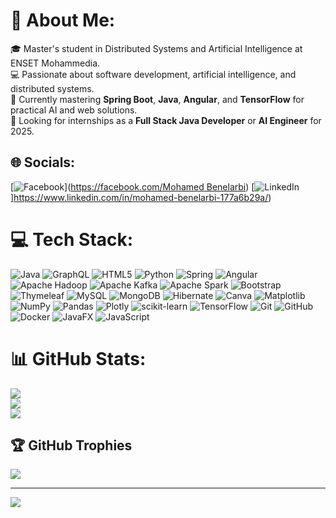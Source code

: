 # 💫 About Me:
🎓 Master's student in Distributed Systems and Artificial Intelligence at ENSET Mohammedia.  <br>
💻 Passionate about software development, artificial intelligence, and distributed systems.  <br>
🌱 Currently mastering **Spring Boot**, **Java**, **Angular**, and **TensorFlow** for practical AI and web solutions.  <br>
🎯 Looking for internships as a **Full Stack Java Developer** or **AI Engineer** for 2025.  


## 🌐 Socials:
[![Facebook](https://img.shields.io/badge/Facebook-%231877F2.svg?logo=Facebook&logoColor=white)]([https://facebook.com/Mohamed Benelarbi](https://www.facebook.com/medox.be.33?locale=fr_FR))
[![LinkedIn](https://img.shields.io/badge/LinkedIn-%230077B5.svg?logo=linkedin&logoColor=white)]https://www.linkedin.com/in/mohamed-benelarbi-177a6b29a/) 

# 💻 Tech Stack:
![Java](https://img.shields.io/badge/java-%23ED8B00.svg?style=flat&logo=openjdk&logoColor=white) ![GraphQL](https://img.shields.io/badge/-GraphQL-E10098?style=flat&logo=graphql&logoColor=white) ![HTML5](https://img.shields.io/badge/html5-%23E34F26.svg?style=flat&logo=html5&logoColor=white) ![Python](https://img.shields.io/badge/python-3670A0?style=flat&logo=python&logoColor=ffdd54) ![Spring](https://img.shields.io/badge/spring-%236DB33F.svg?style=flat&logo=spring&logoColor=white) ![Angular](https://img.shields.io/badge/angular-%23DD0031.svg?style=flat&logo=angular&logoColor=white) ![Apache Hadoop](https://img.shields.io/badge/Apache%20Hadoop-66CCFF?style=flat&logo=apachehadoop&logoColor=black) ![Apache Kafka](https://img.shields.io/badge/Apache%20Kafka-000?style=flat&logo=apachekafka) ![Apache Spark](https://img.shields.io/badge/Apache%20Spark-FDEE21?style=flat&logo=apachespark&logoColor=black) ![Bootstrap](https://img.shields.io/badge/bootstrap-%238511FA.svg?style=flat&logo=bootstrap&logoColor=white) ![Thymeleaf](https://img.shields.io/badge/Thymeleaf-%23005C0F.svg?style=flat&logo=Thymeleaf&logoColor=white) ![MySQL](https://img.shields.io/badge/mysql-4479A1.svg?style=flat&logo=mysql&logoColor=white) ![MongoDB](https://img.shields.io/badge/MongoDB-%234ea94b.svg?style=flat&logo=mongodb&logoColor=white) ![Hibernate](https://img.shields.io/badge/Hibernate-59666C?style=flat&logo=Hibernate&logoColor=white) ![Canva](https://img.shields.io/badge/Canva-%2300C4CC.svg?style=flat&logo=Canva&logoColor=white) ![Matplotlib](https://img.shields.io/badge/Matplotlib-%23ffffff.svg?style=flat&logo=Matplotlib&logoColor=black) ![NumPy](https://img.shields.io/badge/numpy-%23013243.svg?style=flat&logo=numpy&logoColor=white) ![Pandas](https://img.shields.io/badge/pandas-%23150458.svg?style=flat&logo=pandas&logoColor=white) ![Plotly](https://img.shields.io/badge/Plotly-%233F4F75.svg?style=flat&logo=plotly&logoColor=white) ![scikit-learn](https://img.shields.io/badge/scikit--learn-%23F7931E.svg?style=flat&logo=scikit-learn&logoColor=white) ![TensorFlow](https://img.shields.io/badge/TensorFlow-%23FF6F00.svg?style=flat&logo=TensorFlow&logoColor=white) ![Git](https://img.shields.io/badge/git-%23F05033.svg?style=flat&logo=git&logoColor=white) ![GitHub](https://img.shields.io/badge/github-%23121011.svg?style=flat&logo=github&logoColor=white) ![Docker](https://img.shields.io/badge/docker-%230db7ed.svg?style=flat&logo=docker&logoColor=white) ![JavaFX](https://img.shields.io/badge/javafx-%23FF0000.svg?style=flat&logo=javafx&logoColor=white) ![JavaScript](https://img.shields.io/badge/javascript-%23323330.svg?style=flat&logo=javascript&logoColor=%23F7DF1E)
# 📊 GitHub Stats:
![](https://github-readme-stats.vercel.app/api?username=medbel12&theme=dark&hide_border=false&include_all_commits=true&count_private=false)<br/>
![](https://github-readme-streak-stats.herokuapp.com/?user=medbel12&theme=dark&hide_border=false)<br/>
![](https://github-readme-stats.vercel.app/api/top-langs/?username=medbel12&theme=dark&hide_border=false&include_all_commits=true&count_private=false&layout=compact)

## 🏆 GitHub Trophies
![](https://github-profile-trophy.vercel.app/?username=medbel12&theme=shadow_red&no-frame=false&no-bg=true&margin-w=4)

---
[![](https://visitcount.itsvg.in/api?id=medbel12&icon=0&color=0)](https://visitcount.itsvg.in)

<!-- Proudly created with GPRM ( https://gprm.itsvg.in ) -->
